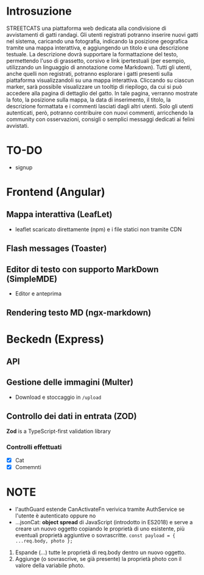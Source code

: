 # Introsuzione
STREETCATS una piattaforma web dedicata alla condivisione di avvistamenti di 
gatti randagi. Gli utenti registrati potranno inserire nuovi gatti nel sistema, caricando una fotografia, 
indicando la posizione geografica tramite una mappa interattiva, e aggiungendo un titolo e una 
descrizione testuale. La descrizione dovrà supportare la formattazione del testo, permettendo l'uso 
di grassetto, corsivo e link ipertestuali (per esempio, utilizzando un linguaggio di annotazione come 
Markdown). 
Tutti gli utenti, anche quelli non registrati, potranno esplorare i gatti presenti sulla piattaforma 
visualizzandoli su una mappa interattiva. Cliccando su ciascun marker, sarà possibile visualizzare un 
tooltip di riepilogo, da cui si può accedere alla pagina di dettaglio del gatto. In tale pagina, verranno 
mostrate la foto, la posizione sulla mappa, la data di inserimento, il titolo, la descrizione formattata 
e i commenti lasciati dagli altri utenti. Solo gli utenti autenticati, però, potranno contribuire con 
nuovi commenti, arricchendo la community con osservazioni, consigli o semplici messaggi dedicati 
ai felini avvistati.

# TO-DO

- signup

# Frontend (Angular)

## Mappa interattiva (LeafLet)

- leaflet scaricato direttamente (npm) e i file statici non tramite CDN

## Flash messages (Toaster)

## Editor di testo con supporto MarkDown (SimpleMDE)

- Editor e anteprima

## Rendering testo MD (ngx-markdown)


# Beckedn (Express)

## API

## Gestione delle immagini (Multer)

- Download e stoccaggio in `/upload`

## Controllo dei dati in entrata (ZOD)
**Zod** is a TypeScript-first validation library

### Controlli effettuati

- [x] Cat
- [x] Comemnti

# NOTE

- l'authGuard estende CanActivateFn verivica tramite AuthService se l'utente è autenticato oppure no
- ...jsonCat: **object spread** di JavaScript (introdotto in ES2018) e serve a creare un nuovo oggetto copiando le proprietà di uno esistente, più eventuali proprietà aggiuntive o sovrascritte.
`const payload = { ...req.body, photo };`
1) Espande (...) tutte le proprietà di req.body dentro un nuovo oggetto.
2) Aggiunge (o sovrascrive, se già presente) la proprietà photo con il valore della variabile photo.